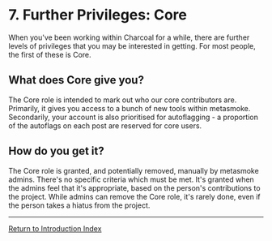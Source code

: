 ---
---

# 7. Further Privileges: Core
When you've been working within Charcoal for a while, there are further levels of privileges
that you may be interested in getting. For most people, the first of these is Core.

## What does Core give you?
The Core role is intended to mark out who our core contributors are. Primarily, it gives you
access to a bunch of new tools within metasmoke. Secondarily, your account is also
prioritised for autoflagging - a proportion of the autoflags on each post are reserved for
core users.

## How do you get it?
The Core role is granted, and potentially removed, manually by metasmoke admins. There's no
specific criteria which must be met. It's granted when the admins feel that it's
appropriate, based on the person's contributions to the project. While admins can remove
the Core role, it's rarely done, even if the person takes a hiatus from the project.

-----

[Return to Introduction Index][8]

[7]: /training/blacklister
[8]: /training/index
